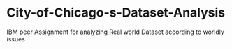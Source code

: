 # City-of-Chicago-s-Dataset-Analysis
IBM peer Assignment for analyzing Real world Dataset according to worldly issues  
